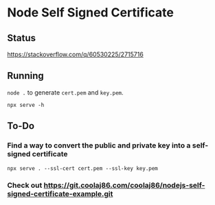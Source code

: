 # Node Self Signed Certificate

## Status

https://stackoverflow.com/q/60530225/2715716

## Running

`node .` to generate `cert.pem` and `key.pem`.

`npx serve -h`

## To-Do

### Find a way to convert the public and private key into a self-signed certificate

`npx serve . --ssl-cert cert.pem --ssl-key key.pem`

### Check out https://git.coolaj86.com/coolaj86/nodejs-self-signed-certificate-example.git
